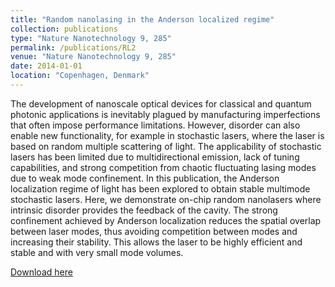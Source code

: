 ```yaml
---
title: "Random nanolasing in the Anderson localized regime"
collection: publications
type: "Nature Nanotechnology 9, 285"
permalink: /publications/RL2
venue: "Nature Nanotechnology 9, 285"
date: 2014-01-01
location: "Copenhagen, Denmark"
---
```




The development of nanoscale optical devices for classical and quantum photonic applications is inevitably plagued by 
manufacturing imperfections that often impose performance limitations. However, disorder can also enable new functionality, 
for example in stochastic lasers, where the laser is based on random multiple scattering of light. 
The applicability of stochastic lasers has been limited due to multidirectional emission, lack of tuning capabilities, 
and strong competition from chaotic fluctuating lasing modes due to weak mode confinement. In this publication, 
the Anderson localization regime of light has been explored to obtain stable multimode stochastic lasers. Here, we demonstrate 
on-chip random nanolasers where intrinsic disorder provides the feedback of the cavity. The strong confinement achieved by 
Anderson localization reduces the spatial overlap between laser modes, thus avoiding competition between modes and increasing 
their stability. This allows the laser to be highly efficient and stable and with very small mode volumes.


[Download here](https://pdgarfer.github.io/files/RL2.pdf)

